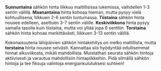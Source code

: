 **Sunnuntaina** sähkön hinta liikkuu maltillisissa lukemissa, vaihdellen 1-3 sentin välillä. **Maanantaina** hinta kohoaa hieman, mutta pysyy vielä kohtuullisena, liikkuen 2-6 sentin tuntumassa. **Tiistaina** sähkön hinta nousee edelleen, asettuen 3-7 sentin välille. **Keskiviikkona** hinta pysyy samalla tasolla kuin tiistaina, mutta voi yltää jopa 6 senttiin. **Torstaina** sähkön hinta kohoaa merkittävästi, liikkuen 3-13 sentin välillä.

Kokonaisuutena lähipäivien sähkön hintakehitys on melko maltillista, mutta **torstaina** hinta nousee selvästi. Kannattaa siis hyödyntää edullisemmat hinnat alkuviikosta, mikäli mahdollista. Muistathan seurata sähkön hintoja aktiivisesti ja varautua mahdollisiin hintapiikkeihin. Pidä silmällä sähkön hintoja ja tee fiksuja valintoja energiankulutuksesi suhteen!